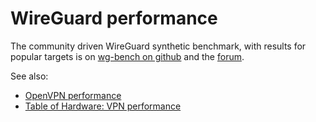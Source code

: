 # WireGuard performance

The community driven WireGuard synthetic benchmark, with results for popular targets is on [wg-bench on github](https://github.com/cyyself/wg-bench "https://github.com/cyyself/wg-bench") and the [forum](https://forum.openwrt.org/t/a-wireguard-comparison-db/187586/ "https://forum.openwrt.org/t/a-wireguard-comparison-db/187586/").

See also:

- [OpenVPN performance](/docs/guide-user/services/vpn/openvpn/performance "docs:guide-user:services:vpn:openvpn:performance")
- [Table of Hardware: VPN performance](/toh/views/toh_vpn_performance "toh:views:toh_vpn_performance")
